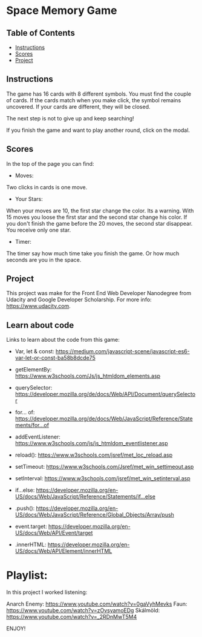 # Space Memory Game

## Table of Contents

* [Instructions](#instructions)
* [Scores](#scores)
* [Project](#contributing)

## Instructions

The game has 16 cards with 8 different symbols. You must find the couple of cards. If the cards match when you make click, the symbol remains uncovered. If your cards are different, they will be closed.

The next step is not to give up and keep searching!

If you finish the game and want to play another round, click on the modal.

## Scores

In the top of the page you can find:

- Moves:

Two clicks in cards is one move.

- Your Stars:

When your moves are 10, the first star change the color. Its a warning.
With 15 moves you loose the first star and the second star change his color.
If you don't finish the game before the 20 moves, the second star disappear.
You receive only one star.

- Timer:

The timer say how much time take you finish the game. Or how much seconds
are you in the space.

## Project

This project was make for the Front End Web Developer Nanodegree from Udacity
and Google Developer Scholarship. For more info: https://www.udacity.com.

## Learn about code

Links to learn about the code from this game:

- Var, let & const:
https://medium.com/javascript-scene/javascript-es6-var-let-or-const-ba58b8dcde75

- getElementBy:
https://www.w3schools.com/Js/js_htmldom_elements.asp

- querySelector:
https://developer.mozilla.org/de/docs/Web/API/Document/querySelector

- for... of:
https://developer.mozilla.org/de/docs/Web/JavaScript/Reference/Statements/for...of

- addEventListener:
https://www.w3schools.com/js/js_htmldom_eventlistener.asp

- reload():
https://www.w3schools.com/jsref/met_loc_reload.asp

- setTimeout:
https://www.w3schools.com/Jsref/met_win_settimeout.asp

- setInterval:
https://www.w3schools.com/jsref/met_win_setinterval.asp

- if...else:
https://developer.mozilla.org/en-US/docs/Web/JavaScript/Reference/Statements/if...else

- .push():
https://developer.mozilla.org/en-US/docs/Web/JavaScript/Reference/Global_Objects/Array/push

- event.target:
https://developer.mozilla.org/en-US/docs/Web/API/Event/target

- .innerHTML:
https://developer.mozilla.org/en-US/docs/Web/API/Element/innerHTML

# Playlist:

In this project I worked listening:

Anarch Enemy: https://www.youtube.com/watch?v=0gaVyhMevks
Faun: https://www.youtube.com/watch?v=zOvsyamoEDg
Skálmöld: https://www.youtube.com/watch?v=_2RDnMwT5M4

ENJOY!
